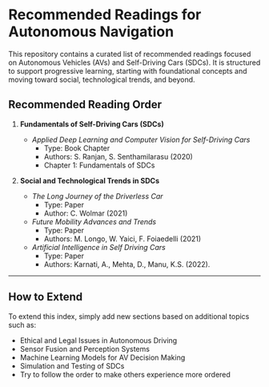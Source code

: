 # Recommended Readings for Autonomous Navigation

This repository contains a curated list of recommended readings focused on Autonomous Vehicles (AVs) and Self-Driving Cars (SDCs). It is structured to support progressive learning, starting with foundational concepts and moving toward social, technological trends, and beyond.

## Recommended Reading Order

1. **Fundamentals of Self-Driving Cars (SDCs)**
    - *Applied Deep Learning and Computer Vision for Self-Driving Cars*  
      - Type: Book Chapter
      - Authors: S. Ranjan, S. Senthamilarasu (2020)  
      - Chapter 1: Fundamentals of SDCs

2. **Social and Technological Trends in SDCs**
    - *The Long Journey of the Driverless Car*
      - Type: Paper
      - Author: C. Wolmar (2021)
    - *Future Mobility Advances and Trends*  
      - Type: Paper
      - Authors: M. Longo, W. Yaici, F. Foiaedelli (2021)
    - *Artificial Intelligence in Self Driving Cars*
      - Type: Paper
      - Authors: Karnati, A., Mehta, D., Manu, K.S. (2022).

---

## How to Extend
To extend this index, simply add new sections based on additional topics such as:
- Ethical and Legal Issues in Autonomous Driving
- Sensor Fusion and Perception Systems
- Machine Learning Models for AV Decision Making
- Simulation and Testing of SDCs
- Try to follow the order to make others experience more ordered

